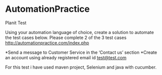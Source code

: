# AutomationPractice
Planit Test

Using your automation language of choice, create a solution to automate the test cases below. Please complete 2 of the 3  test cases
http://automationpractice.com/index.php

*Send a message to Customer Service in the ‘Contact us’ section
*Create an account using already registered email id test@test.com 



For this test i have used maven project, Selenium and java with cucumber.

